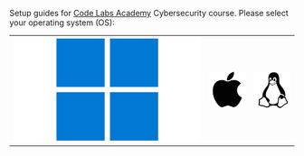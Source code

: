 Setup guides for [Code Labs Academy](https://www.codelabsacademy.com) Cybersecurity course. Please select your operating system (OS):

<table>
  <tr>
    <td>
      <a href="windows.md">
        <img src="images/Windows-New-Logo.png" alt="Windows">
      </a>
    </td>
    <td>
      <a href="macos.md">
        <img src="images/apple_logo.png" alt="macOS">
      </a>
    </td>
    <td>
      <a href="ubuntu.md">
        <img src="images/linux_logo.png" alt="Ubuntu">
      </a>
    </td>
  </tr>
</table>
